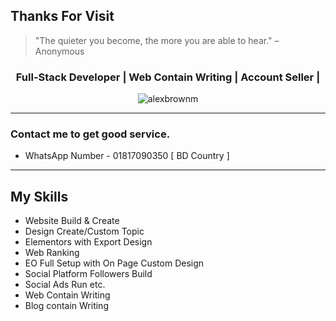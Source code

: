 ## Thanks For Visit

> "The quieter you become, the more you are able to hear." – Anonymous  
<h3 align="center">Full-Stack Developer | Web Contain Writing | Account Seller | </h3>

<p align="center">
  <img src="https://komarev.com/ghpvc/?username=alexbrownm&label=Profile%20views&color=0e75b6&style=flat" alt="alexbrownm" />
</p>

---
### Contact me to get good service. 
- WhatsApp Number - 01817090350  [ BD Country ]
---

## My Skills 
-  Website Build & Create <br>
-  Design Create/Custom Topic <br>
-  Elementors with Export Design
-  Web Ranking
-  EO Full Setup with On Page Custom Design
-  Social Platform Followers Build
-  Social Ads Run etc.
-  Web Contain Writing
-  Blog contain Writing

